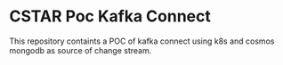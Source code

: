 # CSTAR Poc Kafka Connect
This repository containts a POC of kafka connect using k8s and cosmos mongodb as source of change stream.